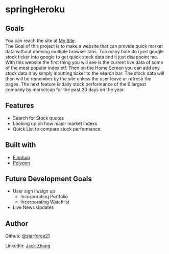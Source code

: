 # springHeroku
## Goals
You can reach the site at [My Site](https://starforce21.github.io/Mod2/).  
The Goal of this project is to make a website that can provide quick market data without opening multiple
browser tabs. Too many time do i just google stock ticker into google to get quick stock data and it just disappoint me.
With this website the first thing you will see is the current live data of some of the most popular index etf.
Then on the Home Screen you can add any stock data it by simply inputting ticker to the search bar.
The stock data will then will be remember by the site unless the user leave or refresh the pages.
The next feature is daily stock performance of the 6 largest company by marketcap for the past 30 days on the year.
## Features
- Search for Stock quotes
- Looking up on how major market indexs
- Quick List to compare stock performance.
## Built with
- [Finnhub](https://finnhub.io/)
- [Polygon](https://polygon.io/)
## Future Development Goals
- User sign in/sign up
  - Incorporating Portfolio
  - Incorporating Watchlist
- Live News Updates


## Author
Github: [@starforce21](https://github.com/starforce21)

LinkedIn: [Jack Zhang](www.linkedin.com/in/jack-zhang-5221a2230)
